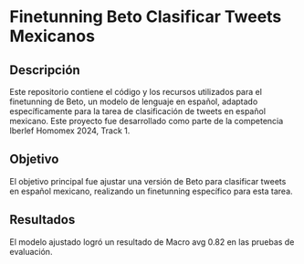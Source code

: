 # Finetunning Beto Clasificar Tweets Mexicanos

## Descripción

Este repositorio contiene el código y los recursos utilizados para el finetunning de Beto, un modelo de lenguaje en español, adaptado específicamente para la tarea de clasificación de tweets en español mexicano. Este proyecto fue desarrollado como parte de la competencia Iberlef Homomex 2024, Track 1.

## Objetivo

El objetivo principal fue ajustar una versión de Beto para clasificar tweets en español mexicano, realizando un finetunning específico para esta tarea. 

## Resultados

El modelo ajustado logró un resultado de Macro avg 0.82 en las pruebas de evaluación.
